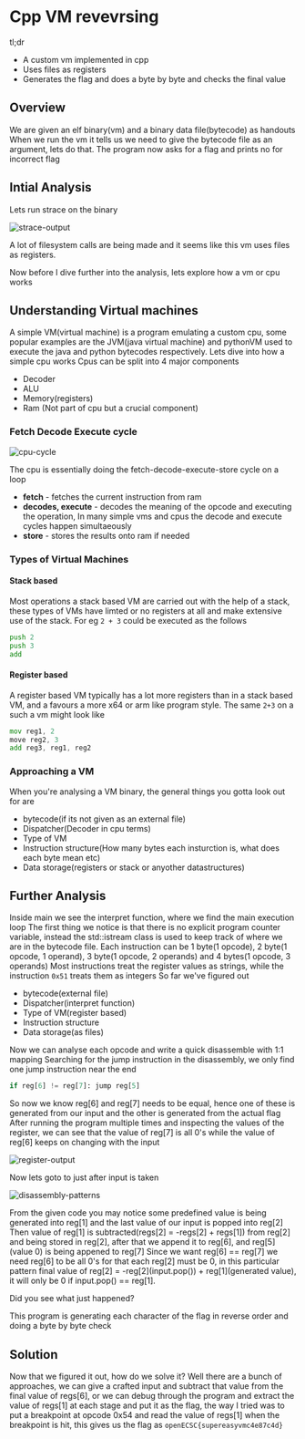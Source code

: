 # Cpp VM revevrsing

tl;dr
- A custom vm implemented in cpp
- Uses files as registers
- Generates the flag and does a byte by byte and checks the final value

## Overview
We are given an elf binary(vm) and a binary data file(bytecode) as handouts
When we run the vm it tells us we need to give the bytecode file as an argument, lets do that. The program now asks for a flag and prints no for incorrect flag

## Intial Analysis
Lets run strace on the binary

![strace-output](strace.png)

A lot of filesystem calls are being made and it seems like this vm uses files as registers.

Now before I dive further into the analysis, lets explore how a vm or cpu works

## Understanding Virtual machines
A simple VM(virtual machine) is a program emulating a custom cpu, some popular examples are the JVM(java virtual machine) and pythonVM used to execute the java and python bytecodes respectively. Lets dive into how a simple cpu works
Cpus can be split into 4 major components
- Decoder
- ALU
- Memory(registers)
- Ram (Not part of cpu but a crucial component)

### Fetch Decode Execute cycle

![cpu-cycle](cpu.jpg)

The cpu is essentially doing the fetch-decode-execute-store cycle on a loop
- **fetch** - fetches the current instruction from ram
- **decodes, execute** - decodes the meaning of the opcode and executing the operation, In many simple vms and cpus the decode and execute cycles happen simultaeously
- **store** - stores the results onto ram if needed

### Types of Virtual Machines
#### Stack based
Most operations a stack based VM are carried out with the help of a stack, these types of VMs have limted or no registers at all and make extensive use of the stack.
For eg `2 + 3` could be executed as the follows
```asm
push 2
push 3
add
```
#### Register based
A register based VM typically has a lot more registers than in a stack based VM, and a favours a more x64 or arm like program style. The same `2+3` on a such a vm might look like
```asm
mov reg1, 2
move reg2, 3
add reg3, reg1, reg2
```

### Approaching a VM
When you're analysing a VM binary, the general things you gotta look out for are
- bytecode(if its not given as an external file)
- Dispatcher(Decoder in cpu terms)
- Type of VM
- Instruction structure(How many bytes each insturction is, what does each byte mean etc)
- Data storage(registers or stack or anyother datastructures)

## Further Analysis
Inside main we see the interpret function, where we find the main execution loop
The first thing we notice is that there is no explicit program counter variable, instead the std::istream class is used to keep track of where we are in the bytecode file.
Each instruction can be 1 byte(1 opcode), 2 byte(1 opcode, 1 operand), 3 byte(1 opcode, 2 operands) and 4 bytes(1 opcode, 3 operands)
Most instructions treat the register values as strings, while the instruction `0x51` treats them as integers
So far we've figured out
- bytecode(external file)
- Dispatcher(interpret function)
- Type of VM(register based)
- Instruction structure
- Data storage(as files)

Now we can analyse each opcode and write a quick disassemble with 1:1 mapping
Searching for the jump instruction in the disassembly, we only find one jump instruction near the end
```py
if reg[6] != reg[7]: jump reg[5]
```
So now we know reg[6] and reg[7] needs to be equal, hence one of these is generated from our input and the other is generated from the actual flag
After running the program multiple times and inspecting the values of the register, we can see that the value of reg[7] is all 0's while the value of reg[6] keeps on changing with the input

![register-output](regs.png)

Now lets goto to just after input is taken

![disassembly-patterns](pattern.png)

From the given code you may notice some predefined value is being generated into reg[1] and the last value of our input is popped into reg[2]
Then value of reg[1] is subtracted(regs[2] = -regs[2] + regs[1]) from reg[2] and being stored in reg[2], after that we append it to reg[6], and reg[5]\(value 0) is being appened to reg[7]
Since we want reg[6] == reg[7] we need reg[6] to be all 0's for that each reg[2] must be 0, in this particular pattern final value of reg[2] = -reg[2]\(input.pop()) + reg[1]\(generated value), it will only be 0 if input.pop() == reg[1].

Did you see what just happened?

This program is generating each character of the flag in reverse order and doing a byte by byte check

## Solution
Now that we figured it out, how do we solve it? Well there are a bunch of approaches, we can give a crafted input and subtract that value from the final value of regs[6], or we can debug through the program and extract the value of regs[1] at each stage and put it as the flag, the way I tried was to put a breakpoint at opcode 0x54 and read the value of regs[1] when the breakpoint is hit, this gives us the flag as `openECSC{supereasyvmc4e87c4d}` 
